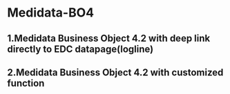 # Medidata-BO4
## 1.Medidata Business Object 4.2 with deep link directly to EDC datapage(logline)

## 2.Medidata Business Object 4.2 with customized function
